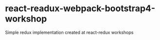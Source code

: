 # react-readux-webpack-bootstrap4-workshop
Simple redux implementation created at react-redux workshops
